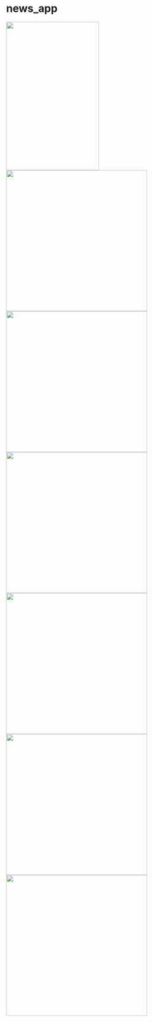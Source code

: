 # news_app

<img src="https://github.com/user-attachments/assets/391f7387-686b-46d3-bada-0f98624000f7" width="250" height="400">
</br>
<img src="https://github.com/user-attachments/assets/2a70c8c1-8d60-4b76-adfd-3c55b582f732" height="380">
</br>
<img src="https://github.com/user-attachments/assets/59f0f773-2d3f-4da1-9d1c-31990a7bf5c0" height="380">
</br>
<img src="https://github.com/user-attachments/assets/2de5859e-dcd4-4155-834c-7432bd07735c" height="380">
</br>
<img src="https://github.com/user-attachments/assets/aa10d993-6dcd-413b-8d25-e2015eca948b" height="380">
</br>
<img src="https://github.com/user-attachments/assets/9e83f9f3-c120-4d5b-9737-cb8fcf54e1c1" height="380">
</br>
<img src="https://github.com/user-attachments/assets/5ece6fdc-1c97-4091-a81d-b14828c81993" height="380">



